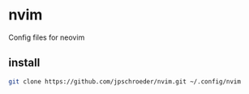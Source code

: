 # nvim

Config files for neovim

## install

```sh 
git clone https://github.com/jpschroeder/nvim.git ~/.config/nvim
```
